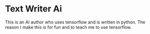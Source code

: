 # Text Writer Ai
This is an AI author who uses tensorflow and is written in python. The reason I make this is for fun and to teach me to use tensorflow.
